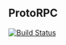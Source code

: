 ProtoRPC
--------

[![Build Status](https://travis-ci.org/craigcitro/protorpc.svg?branch=master)](https://travis-ci.org/craigcitro/protorpc)
